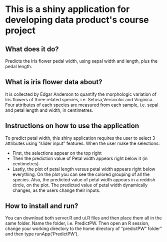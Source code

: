 <h1>This is a shiny application for developing data product's course project</h1>

<h2>What does it do?</h2>

Predicts the Iris flower pedal width, using sepal width and length, plus the pedal length.

<h2>What is iris flower data about?</h2>

It is collected by Edgar Anderson to quantify the morphologic variation of Iris flowers of three related species, i.e. Setosa,Versicolor and Virginica. Four attributes of each species are measured from each sample, i.e. sepal and petal length and width, in centimetres. 


<h2>Instructions on how to use the application</h2>

To predict petal width, this shiny application requires the user to select 3 attributes using “slider input” features. When the user make the selections:

-	First, the selections appear on the top right
-	Then the prediction value of Petal width appears right below it (in centimetres)
-	Lastly, the plot of petal length versus petal width appears right below everything. On the plot you can see the colored grouping of all the species. Also, the predicted value of petal width appears in a reddish circle, on the plot. The predicted value of petal width dynamically changes, as the users change their inputs.


<h2>How to install and run?</h2>

You can download both server.R and ui.R files and then place them all in the same folder. Name the folder, i.e. PredictPW. Then open an R session, change your working directory to the home directory of "predictPW" folder" and then type runApp(‘PredictPW’). 
